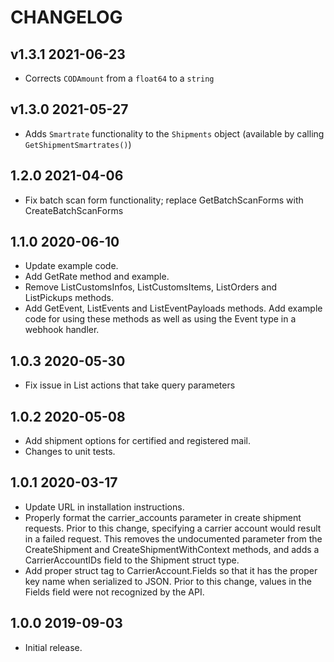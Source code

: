 # CHANGELOG

## v1.3.1 2021-06-23

* Corrects `CODAmount` from a `float64` to a `string`

## v1.3.0 2021-05-27

* Adds `Smartrate` functionality to the `Shipments` object (available by calling `GetShipmentSmartrates()`)

## 1.2.0 2021-04-06

 * Fix batch scan form functionality; replace GetBatchScanForms with
   CreateBatchScanForms

## 1.1.0 2020-06-10

 * Update example code.
 * Add GetRate method and example.
 * Remove ListCustomsInfos, ListCustomsItems, ListOrders and ListPickups
   methods.
 * Add GetEvent, ListEvents and ListEventPayloads methods. Add example code
   for using these methods as well as using the Event type in a webhook
   handler.

## 1.0.3 2020-05-30

 * Fix issue in List actions that take query parameters

## 1.0.2 2020-05-08

 * Add shipment options for certified and registered mail.
 * Changes to unit tests.

## 1.0.1 2020-03-17

 * Update URL in installation instructions.
 * Properly format the carrier_accounts parameter in create shipment requests.
   Prior to this change, specifying a carrier account would result in a failed
   request. This removes the undocumented parameter from the CreateShipment and
   CreateShipmentWithContext methods, and adds a CarrierAccountIDs field to
   the Shipment struct type.
 * Add proper struct tag to CarrierAccount.Fields so that it has the proper
   key name when serialized to JSON. Prior to this change, values in the Fields
   field were not recognized by the API.

## 1.0.0 2019-09-03

 * Initial release.
